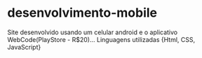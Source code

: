 # desenvolvimento-mobile
Site desenvolvido usando um celular android e o aplicativo WebCode(PlayStore - R$20)...
Linguagens utilizadas {Html, CSS, JavaScript}
